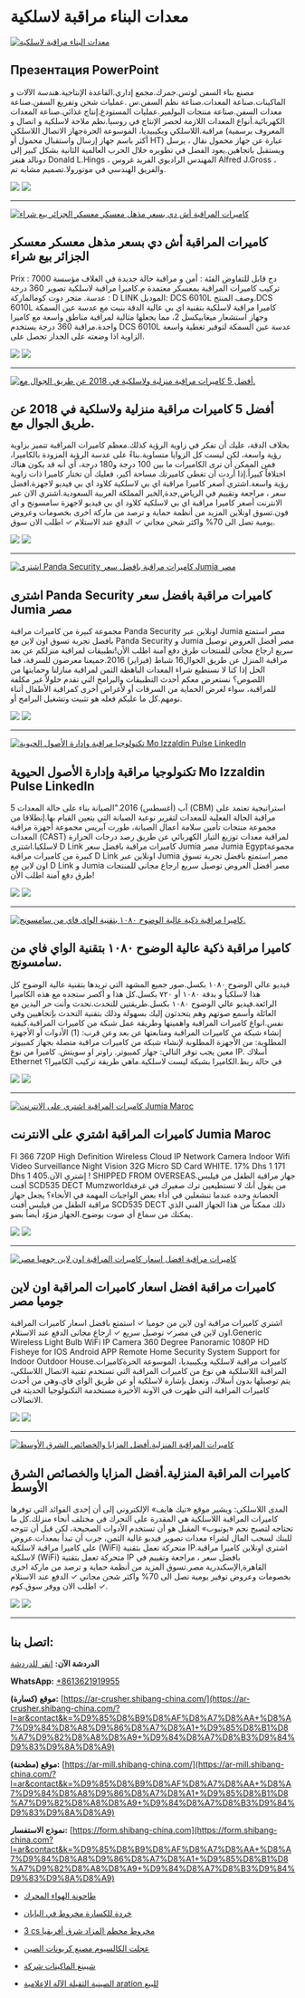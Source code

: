 # معدات البناء مراقبة لاسلكية

<a href="https://swt.shibang-china.com/?l=ar&img&k=%D9%85%D8%B9%D8%AF%D8%A7%D8%AA+%D8%A7%D9%84%D8%A8%D9%86%D8%A7%D8%A1+%D9%85%D8%B1%D8%A7%D9%82%D8%A8%D8%A9+%D9%84%D8%A7%D8%B3%D9%84%D9%83%D9%8A%D8%A9" target="_blank">![معدات البناء مراقبة لاسلكية](http://static.shibang-china.com/all-800x300/552.jpg)</a>

## Презентация PowerPoint
مصنع بناء السفن لوتس.جمرك.مجمع إداري.القاعدة الإنتاجية.هندسة الآلات و الماكينات.صناعة المعدات.صناعة نظم السفن.س .عمليات شحن وتفريغ السفن.صناعة معدات السفن.صناعة منتجات البولمير.عمليات المستودع.إنتاج غذائي.صناعة المعدات الكهربائية.أنواع المعدات اللازمة لحصر الإنتاج في روسيا.نظم ملاحة لاسلكية و اتصال و مراقبة.اللاسلكي ويكيبيديا، الموسوعة الحرةجهاز الاتصال اللاسلكي (المعروف برسمية أكثر باسم جهاز إرسال واستقبال محمول أو HT) عبارة عن جهاز محمول نقال ، يرسل ويستقبل باتجاهين.يعود الفضل في تطويره خلال الحرب العالمية الثانية بشكل كبير إلى دونالد هنغز Donald L.Hings ، المهندس الراديوي الفريد غروس Alfred J.Gross ، والفريق الهندسي في موتورولا.تصميم مشابه تم.


<a href="https://whatsapp.shibangsoft.com/WhatsApp.php" target="_blank" title="WhatsApp">![](http://static.shibang-china.com/icon/whatsapp.png)</a> <a href="https://swt.shibang-china.com/?l=ar&icon&k=%D9%85%D8%B9%D8%AF%D8%A7%D8%AA+%D8%A7%D9%84%D8%A8%D9%86%D8%A7%D8%A1+%D9%85%D8%B1%D8%A7%D9%82%D8%A8%D8%A9+%D9%84%D8%A7%D8%B3%D9%84%D9%83%D9%8A%D8%A9" target="_blank">![](http://static.shibang-china.com/icon/chat-ar.png)</a>

---

<a href="https://swt.shibang-china.com/?l=ar&img&k=%D9%85%D8%B9%D8%AF%D8%A7%D8%AA+%D8%A7%D9%84%D8%A8%D9%86%D8%A7%D8%A1+%D9%85%D8%B1%D8%A7%D9%82%D8%A8%D8%A9+%D9%84%D8%A7%D8%B3%D9%84%D9%83%D9%8A%D8%A9" target="_blank">![كاميرات المراقبة أش دي بسعر مذهل معسكر معسكر الجزائر بيع شراء](http://static.shibang-china.com/all-800x300/1133.jpg)</a>

## كاميرات المراقبة أش دي بسعر مذهل معسكر معسكر الجزائر بيع شراء
Prix : 7000 دج قابل للتفاوض الفئة : أمن و مراقبة حالة جديدة في الغلاف مؤسسة تركيب كاميرات المراقبة بمعسكر معتمدة م.كاميرا مراقبة لاسلكية تصوير 360 درجة عدسة. متجر دوت كومالماركة : D LINK الموديل: DCS 6010L وصف المنتج.DCS 6010L كاميرا مراقبة لاسلكية بتقنية اي بي عالية الدقة بنيت مع عدسة عين السمكة وجهاز استشعار ميغابيكسل 2، مما يجعلها مثالية لمراقبة مناطق واسعة مع كاميرا واحدة.مراقبة 360 درجة يستخدم DCS 6010L عدسة عين السمكة لتوفير تغطية واسعة الزاوية اذا وضعته على الجدار تحصل على.


<a href="https://whatsapp.shibangsoft.com/WhatsApp.php" target="_blank" title="WhatsApp">![](http://static.shibang-china.com/icon/whatsapp.png)</a> <a href="https://swt.shibang-china.com/?l=ar&icon&k=%D9%85%D8%B9%D8%AF%D8%A7%D8%AA+%D8%A7%D9%84%D8%A8%D9%86%D8%A7%D8%A1+%D9%85%D8%B1%D8%A7%D9%82%D8%A8%D8%A9+%D9%84%D8%A7%D8%B3%D9%84%D9%83%D9%8A%D8%A9" target="_blank">![](http://static.shibang-china.com/icon/chat-ar.png)</a>

---

<a href="https://swt.shibang-china.com/?l=ar&img&k=%D9%85%D8%B9%D8%AF%D8%A7%D8%AA+%D8%A7%D9%84%D8%A8%D9%86%D8%A7%D8%A1+%D9%85%D8%B1%D8%A7%D9%82%D8%A8%D8%A9+%D9%84%D8%A7%D8%B3%D9%84%D9%83%D9%8A%D8%A9" target="_blank">![أفضل 5 كاميرات مراقبة منزلية ولاسلكية في 2018 عن طريق الجوال مع.](http://static.shibang-china.com/all-800x300/1089.jpg)</a>

## أفضل 5 كاميرات مراقبة منزلية ولاسلكية في 2018 عن طريق الجوال مع.
بخلاف الدقة، عليك أن تفكر في زاوية الرؤية كذلك.معظم كاميرات المراقبة تتميز بزاوية رؤية واسعة، لكن ليست كل الزوايا متساوية.بناءً على عدسة الرؤية المزودة بالكاميرا، فمن الممكن أن ترى الكاميرات ما بين 100 درجة و180 درجة، أي أنه قد يكون هناك اختلافاً كبيراً.إذا أردت أن تغطي كاميرتك مساحة أكبر، فعليك أن تختار كاميرا ذات زاوية رؤية واسعة.اشتري أصغر كاميرا مراقبة اي بي لاسلكية كلاود اي بي فيديو لاجهزة.افضل سعر ، مراجعة وتقييم في الرياض,جدة,الخبر المملكة العربية السعودية.اشتري الان عبر الانترنت أصغر كاميرا مراقبة اي بي لاسلكية كلاود اي بي فيديو لاجهزة سامسونج و اي فون.تسوق اونلاين المزيد من أنظمة حماية و ترصد من ماركة اخرى بخصومات وعروض يومية تصل الى 70% واكثر شحن مجاني ✓ الدفع عند الاستلام ✓ اطلب الان سوق.


<a href="https://whatsapp.shibangsoft.com/WhatsApp.php" target="_blank" title="WhatsApp">![](http://static.shibang-china.com/icon/whatsapp.png)</a> <a href="https://swt.shibang-china.com/?l=ar&icon&k=%D9%85%D8%B9%D8%AF%D8%A7%D8%AA+%D8%A7%D9%84%D8%A8%D9%86%D8%A7%D8%A1+%D9%85%D8%B1%D8%A7%D9%82%D8%A8%D8%A9+%D9%84%D8%A7%D8%B3%D9%84%D9%83%D9%8A%D8%A9" target="_blank">![](http://static.shibang-china.com/icon/chat-ar.png)</a>

---

<a href="https://swt.shibang-china.com/?l=ar&img&k=%D9%85%D8%B9%D8%AF%D8%A7%D8%AA+%D8%A7%D9%84%D8%A8%D9%86%D8%A7%D8%A1+%D9%85%D8%B1%D8%A7%D9%82%D8%A8%D8%A9+%D9%84%D8%A7%D8%B3%D9%84%D9%83%D9%8A%D8%A9" target="_blank">![اشترى Panda Security كاميرات مراقبة بافضل سعر Jumia مصر](http://static.shibang-china.com/all-800x300/1335.jpg)</a>

## اشترى Panda Security كاميرات مراقبة بافضل سعر Jumia مصر
مجموعة كبيرة من كاميرات مراقبة Panda Security اونلاين عبر Jumia مصر استمتع بافضل تجربة تسوق اون لاين مع Panda Security و Jumia مصر أفضل العروض توصيل سريع ارجاع مجانى للمنتجات طرق دفع آمنة اطلب الأن!تطبيقات لمراقبة منزلكم عن بعد مراقبة المنزل عن طريق الجوال16 شباط (فبراير) 2016.جميعنا معرضون للسرقة، فما الحل إذا كنا لا نستطيع شراء المعدات الباهظة الثمن لمراقبة منازلنا وحمايتها من اللصوص؟ نستعرض معكم أحدث التطبيقات والبرامج التي تقدم حلولاً غير مكلفة للمراقبة، سواء لغرض الحماية من السرقات أو لأغراض أخرى كمراقبة الأطفال أثناء نومهم.كل ما عليكم فعله هو تثبيت وتشغيل البرامج أو.


<a href="https://whatsapp.shibangsoft.com/WhatsApp.php" target="_blank" title="WhatsApp">![](http://static.shibang-china.com/icon/whatsapp.png)</a> <a href="https://swt.shibang-china.com/?l=ar&icon&k=%D9%85%D8%B9%D8%AF%D8%A7%D8%AA+%D8%A7%D9%84%D8%A8%D9%86%D8%A7%D8%A1+%D9%85%D8%B1%D8%A7%D9%82%D8%A8%D8%A9+%D9%84%D8%A7%D8%B3%D9%84%D9%83%D9%8A%D8%A9" target="_blank">![](http://static.shibang-china.com/icon/chat-ar.png)</a>

---

<a href="https://swt.shibang-china.com/?l=ar&img&k=%D9%85%D8%B9%D8%AF%D8%A7%D8%AA+%D8%A7%D9%84%D8%A8%D9%86%D8%A7%D8%A1+%D9%85%D8%B1%D8%A7%D9%82%D8%A8%D8%A9+%D9%84%D8%A7%D8%B3%D9%84%D9%83%D9%8A%D8%A9" target="_blank">![تكنولوجيا مراقبة وإدارة الأصول الحيوية Mo Izzaldin Pulse LinkedIn](http://static.shibang-china.com/all-800x300/46.jpg)</a>

## تكنولوجيا مراقبة وإدارة الأصول الحيوية Mo Izzaldin Pulse LinkedIn
5 آب (أغسطس) 2016.&quot;الصيانة بناء على حالة المعدات (CBM) استراتيجية تعتمد على مراقبة الحالة الفعلية للمعدات لتقرير نوعية الصيانة التي يتعين القيام بها.إنطلاقا من مجموعة منتجات تأمين سلامة أعمال الصيانة، طورت آيريس مجموعة أجهزة مراقبة المعدات (CAST) لمراقبة معدات توزيع التيار الكهربائي عن طريق رصد درجات الحرارة لاسلكيا.اشترى D Link كاميرات مراقبة بافضل سعر Jumia مصر Jumia Egyptمجموعة كبيرة من كاميرات مراقبة D Link اونلاين عبر Jumia مصر استمتع بافضل تجربة تسوق اون لاين مع D Link و Jumia مصر أفضل العروض توصيل سريع ارجاع مجانى للمنتجات طرق دفع آمنة اطلب الأن!


<a href="https://whatsapp.shibangsoft.com/WhatsApp.php" target="_blank" title="WhatsApp">![](http://static.shibang-china.com/icon/whatsapp.png)</a> <a href="https://swt.shibang-china.com/?l=ar&icon&k=%D9%85%D8%B9%D8%AF%D8%A7%D8%AA+%D8%A7%D9%84%D8%A8%D9%86%D8%A7%D8%A1+%D9%85%D8%B1%D8%A7%D9%82%D8%A8%D8%A9+%D9%84%D8%A7%D8%B3%D9%84%D9%83%D9%8A%D8%A9" target="_blank">![](http://static.shibang-china.com/icon/chat-ar.png)</a>

---

<a href="https://swt.shibang-china.com/?l=ar&img&k=%D9%85%D8%B9%D8%AF%D8%A7%D8%AA+%D8%A7%D9%84%D8%A8%D9%86%D8%A7%D8%A1+%D9%85%D8%B1%D8%A7%D9%82%D8%A8%D8%A9+%D9%84%D8%A7%D8%B3%D9%84%D9%83%D9%8A%D8%A9" target="_blank">![كاميرا مراقبة ذكية عالية الوضوح ١٠٨٠ بتقنية الواي فاي من سامسونج.](http://static.shibang-china.com/all-800x300/872.jpg)</a>

## كاميرا مراقبة ذكية عالية الوضوح ١٠٨٠ بتقنية الواي فاي من سامسونج.
فيديو عالي الوضوح ١٠٨٠ بكسل.صور جميع المشهد التي تريدها بتقنية عالية الوضوح كل هذا لاسلكياً و بدقة ١٠٨٠ أو ٧٢٠ بكسل.كل هذا و أكصر ستجده مع هذه الكاميرا الرائعة.فيديو عالي الوضوح ١٠٨٠ بكسل.طريقتين للتحدث.تحدث وأنت حر اليدين مع العائلة وأسمع صوتهم وهم يتحدثون إليك بسهولة وذلك بتقنية التحدث بإتجاهيين وفي نفس.انواع كاميرات المراقبة واهميتها وطريقة عمل شبكة من كاميرات المراقبة.كيفية إنشاء شبكة من كاميرات المراقبة ومتابعتها عن بعد وعن قرب: (1) الأدوات أو الأجهزة المطلوبة: من الأجهزة المطلوبة لإنشاء شبكة من كاميرات مراقبة متصلة بجهاز كمبيوتر معين يجب توفر التالي: جهاز كمبيوتر. راوتر او سويتش. كاميرا من نوع IP. أسلاك Ethernet في حالة ربط.الكاميرا بشبكة ليست لاسلكية.ماهي طريقة تركيب الكاميرا؟


<a href="https://whatsapp.shibangsoft.com/WhatsApp.php" target="_blank" title="WhatsApp">![](http://static.shibang-china.com/icon/whatsapp.png)</a> <a href="https://swt.shibang-china.com/?l=ar&icon&k=%D9%85%D8%B9%D8%AF%D8%A7%D8%AA+%D8%A7%D9%84%D8%A8%D9%86%D8%A7%D8%A1+%D9%85%D8%B1%D8%A7%D9%82%D8%A8%D8%A9+%D9%84%D8%A7%D8%B3%D9%84%D9%83%D9%8A%D8%A9" target="_blank">![](http://static.shibang-china.com/icon/chat-ar.png)</a>

---

<a href="https://swt.shibang-china.com/?l=ar&img&k=%D9%85%D8%B9%D8%AF%D8%A7%D8%AA+%D8%A7%D9%84%D8%A8%D9%86%D8%A7%D8%A1+%D9%85%D8%B1%D8%A7%D9%82%D8%A8%D8%A9+%D9%84%D8%A7%D8%B3%D9%84%D9%83%D9%8A%D8%A9" target="_blank">![كاميرات المراقبة اشتري على الانترنت Jumia Maroc](http://static.shibang-china.com/all-800x300/1409.jpg)</a>

## كاميرات المراقبة اشتري على الانترنت Jumia Maroc
FI 366 720P High Definition Wireless Cloud IP Network Camera Indoor Wifi Video Surveillance Night Vision 32G Micro SD Card WHITE. 17% Dhs 1 171 Dhs 1 405.إشتري الآن ! SHIPPED FROM OVERSEAS.جهاز مراقبة الطفل من فيلبس أفنت SCD535 DECT Mumzworldمن يقول أنك لا تستطيعين ترك صغيرك في غرفة الحضانة وحده عندما تنشغلين في أداء بعض الواجبات المهمة في الأنحاء؟ يجعل جهاز مراقبة الطفل من فيلبس أفنت SCD535 DECT ذلك ممكناً من هذا الجهاز الفني الذي يمكنك من سماع أي صوت بوضوح.الجهاز مزوّد أيضاً بضو.


<a href="https://whatsapp.shibangsoft.com/WhatsApp.php" target="_blank" title="WhatsApp">![](http://static.shibang-china.com/icon/whatsapp.png)</a> <a href="https://swt.shibang-china.com/?l=ar&icon&k=%D9%85%D8%B9%D8%AF%D8%A7%D8%AA+%D8%A7%D9%84%D8%A8%D9%86%D8%A7%D8%A1+%D9%85%D8%B1%D8%A7%D9%82%D8%A8%D8%A9+%D9%84%D8%A7%D8%B3%D9%84%D9%83%D9%8A%D8%A9" target="_blank">![](http://static.shibang-china.com/icon/chat-ar.png)</a>

---

<a href="https://swt.shibang-china.com/?l=ar&img&k=%D9%85%D8%B9%D8%AF%D8%A7%D8%AA+%D8%A7%D9%84%D8%A8%D9%86%D8%A7%D8%A1+%D9%85%D8%B1%D8%A7%D9%82%D8%A8%D8%A9+%D9%84%D8%A7%D8%B3%D9%84%D9%83%D9%8A%D8%A9" target="_blank">![كاميرات مراقبة افضل اسعار كاميرات المراقبة اون لاين جوميا مصر](http://static.shibang-china.com/all-800x300/1195.jpg)</a>

## كاميرات مراقبة افضل اسعار كاميرات المراقبة اون لاين جوميا مصر
اشتري كاميرات مراقبة اون لاين من جوميا ✓ استمتع بافضل اسعار كاميرات المراقبة اون لاين فى مصر✓ توصيل سريع ✓ ارجاع مجانى الدفع عند الاستلام.Generic Wireless Light Bulb WiFi IP Camera 360 Degree Panoramic 1080P HD Fisheye for IOS Android APP Remote Home Security System Support for Indoor Outdoor House.كاميرات مراقبة لاسلكية ويكيبيديا، الموسوعة الحرةكاميرات المراقبة اللاسلكية هي نوع من كاميرات المراقبة التي تستخدم تقنية الاتصال اللاسلكي، يتم توصيلها بدون أسلاك، وتعمل بإشارة لاسلكية أو عن طريق الواي فاي.وهي من أحدث كاميرات المراقبة التى ظهرت في الآونة الأخيرة مستخدمة التكنولوجيا الحديثة في الاتصالات.


<a href="https://whatsapp.shibangsoft.com/WhatsApp.php" target="_blank" title="WhatsApp">![](http://static.shibang-china.com/icon/whatsapp.png)</a> <a href="https://swt.shibang-china.com/?l=ar&icon&k=%D9%85%D8%B9%D8%AF%D8%A7%D8%AA+%D8%A7%D9%84%D8%A8%D9%86%D8%A7%D8%A1+%D9%85%D8%B1%D8%A7%D9%82%D8%A8%D8%A9+%D9%84%D8%A7%D8%B3%D9%84%D9%83%D9%8A%D8%A9" target="_blank">![](http://static.shibang-china.com/icon/chat-ar.png)</a>

---

<a href="https://swt.shibang-china.com/?l=ar&img&k=%D9%85%D8%B9%D8%AF%D8%A7%D8%AA+%D8%A7%D9%84%D8%A8%D9%86%D8%A7%D8%A1+%D9%85%D8%B1%D8%A7%D9%82%D8%A8%D8%A9+%D9%84%D8%A7%D8%B3%D9%84%D9%83%D9%8A%D8%A9" target="_blank">![كاميرات المراقبة المنزلية.أفضل المزايا والخصائص الشرق الأوسط](http://static.shibang-china.com/all-800x300/357.jpg)</a>

## كاميرات المراقبة المنزلية.أفضل المزايا والخصائص الشرق الأوسط
المدى اللاسلكي: ويشير موقع «تيك هايف» الإلكتروني إلى أن إحدى الفوائد التي توفرها كاميرات المراقبة اللاسلكية هي المقدرة على التحرك في مختلف أنحاء منزلك.كل ما تحتاجه لتصبح نجم «يوتيوب» المقبل هو أن تستخدم الأدوات الصحيحة، لكن قبل أن تتوجه للبنك لسحب المال لشراء معدات تصوير فيديو غالية الثمن، جرب أن تبدأ بمعدات.عروض على كاميرا مراقبة لاسلكية (WiFi) متحركة تعمل بتقنية IP.اشتري اونلاين كاميرا مراقبة لاسلكية (WiFi) متحركة تعمل بتقنية IP بافضل سعر ، مراجعة وتقييم في القاهرة,الإسكندرية مصر.تسوق المزيد من أنظمة حماية و ترصد من ماركة اخرى بخصومات وعروض توفير يومية تصل الى 70% واكثر شحن مجاني ✓ الدفع عند الاستلام ✓ اطلب الان ووفر سوق.كوم.


<a href="https://whatsapp.shibangsoft.com/WhatsApp.php" target="_blank" title="WhatsApp">![](http://static.shibang-china.com/icon/whatsapp.png)</a> <a href="https://swt.shibang-china.com/?l=ar&icon&k=%D9%85%D8%B9%D8%AF%D8%A7%D8%AA+%D8%A7%D9%84%D8%A8%D9%86%D8%A7%D8%A1+%D9%85%D8%B1%D8%A7%D9%82%D8%A8%D8%A9+%D9%84%D8%A7%D8%B3%D9%84%D9%83%D9%8A%D8%A9" target="_blank">![](http://static.shibang-china.com/icon/chat-ar.png)</a>

---
## اتصل بنا:

**الدردشة الآن:** [انقر للدردشة](https://swt.shibang-china.com?l=ar&contact&k=%D9%85%D8%B9%D8%AF%D8%A7%D8%AA+%D8%A7%D9%84%D8%A8%D9%86%D8%A7%D8%A1+%D9%85%D8%B1%D8%A7%D9%82%D8%A8%D8%A9+%D9%84%D8%A7%D8%B3%D9%84%D9%83%D9%8A%D8%A9)

**WhatsApp:**  [+8613621919955](https://whatsapp.shibangsoft.com/WhatsApp.php)

**موقع (كسارة):** [https://ar-crusher.shibang-china.com/](https://ar-crusher.shibang-china.com/?l=ar&contact&k=%D9%85%D8%B9%D8%AF%D8%A7%D8%AA+%D8%A7%D9%84%D8%A8%D9%86%D8%A7%D8%A1+%D9%85%D8%B1%D8%A7%D9%82%D8%A8%D8%A9+%D9%84%D8%A7%D8%B3%D9%84%D9%83%D9%8A%D8%A9)

**موقع (مطحنة):** [https://ar-mill.shibang-china.com/](https://ar-mill.shibang-china.com/?l=ar&contact&k=%D9%85%D8%B9%D8%AF%D8%A7%D8%AA+%D8%A7%D9%84%D8%A8%D9%86%D8%A7%D8%A1+%D9%85%D8%B1%D8%A7%D9%82%D8%A8%D8%A9+%D9%84%D8%A7%D8%B3%D9%84%D9%83%D9%8A%D8%A9)

**نموذج الاستفسار:** [https://form.shibang-china.com](https://form.shibang-china.com?l=ar&contact&k=%D9%85%D8%B9%D8%AF%D8%A7%D8%AA+%D8%A7%D9%84%D8%A8%D9%86%D8%A7%D8%A1+%D9%85%D8%B1%D8%A7%D9%82%D8%A8%D8%A9+%D9%84%D8%A7%D8%B3%D9%84%D9%83%D9%8A%D8%A9)

* [طاحونة الهواء المحرك](../26/%D8%B7%D8%A7%D8%AD%D9%88%D9%86%D8%A9%20%D8%A7%D9%84%D9%87%D9%88%D8%A7%D8%A1%20%D8%A7%D9%84%D9%85%D8%AD%D8%B1%D9%83.md)

* [خردة للكسارة مخروط في اليابان](../27/%D8%AE%D8%B1%D8%AF%D8%A9%20%D9%84%D9%84%D9%83%D8%B3%D8%A7%D8%B1%D8%A9%20%D9%85%D8%AE%D8%B1%D9%88%D8%B7%20%D9%81%D9%8A%20%D8%A7%D9%84%D9%8A%D8%A7%D8%A8%D8%A7%D9%86.md)

* [3 cs مخروط محطم المزاد شرق أفريقيا](../26/3%20cs%20%D9%85%D8%AE%D8%B1%D9%88%D8%B7%20%D9%85%D8%AD%D8%B7%D9%85%20%D8%A7%D9%84%D9%85%D8%B2%D8%A7%D8%AF%20%D8%B4%D8%B1%D9%82%20%D8%A3%D9%81%D8%B1%D9%8A%D9%82%D9%8A%D8%A7.md)

* [عجلت الكالسيوم مصنع كربونات الصين](../30/%D8%B9%D8%AC%D9%84%D8%AA%20%D8%A7%D9%84%D9%83%D8%A7%D9%84%D8%B3%D9%8A%D9%88%D9%85%20%D9%85%D8%B5%D9%86%D8%B9%20%D9%83%D8%B1%D8%A8%D9%88%D9%86%D8%A7%D8%AA%20%D8%A7%D9%84%D8%B5%D9%8A%D9%86.md)

* [شيبنغ الماكينات شركة](../30/%D8%B4%D9%8A%D8%A8%D9%86%D8%BA%20%D8%A7%D9%84%D9%85%D8%A7%D9%83%D9%8A%D9%86%D8%A7%D8%AA%20%D8%B4%D8%B1%D9%83%D8%A9.md)

* [الصينية الثقيلة الآلة الإعلامية aration للبيع](../29/%D8%A7%D9%84%D8%B5%D9%8A%D9%86%D9%8A%D8%A9%20%D8%A7%D9%84%D8%AB%D9%82%D9%8A%D9%84%D8%A9%20%D8%A7%D9%84%D8%A2%D9%84%D8%A9%20%D8%A7%D9%84%D8%A5%D8%B9%D9%84%D8%A7%D9%85%D9%8A%D8%A9%20aration%20%D9%84%D9%84%D8%A8%D9%8A%D8%B9.md)